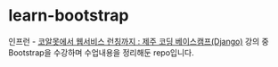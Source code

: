 # learn-bootstrap
인프런 - [코알못에서 웹서비스 런칭까지 : 제주 코딩 베이스캠프(Django)](https://www.inflearn.com/course/web_fullstack) 강의 중 Bootstrap을 수강하며 수업내용을 정리해둔 repo입니다.

